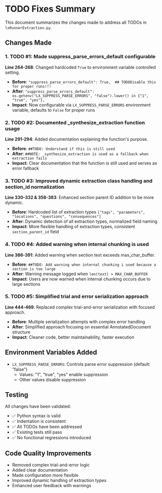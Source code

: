 # TODO Fixes Summary

This document summarizes the changes made to address all TODOs in `lxRunnerExtraction.py`.

## Changes Made

### 1. TODO #1: Made suppress_parse_errors_default configurable
**Line 264-268**: Changed hardcoded `True` to environment variable controlled setting.
- **Before**: `"suppress_parse_errors_default": True,  ## TODODisable this for proper runs!!!`
- **After**: `"suppress_parse_errors_default": os.getenv("LX_SUPPRESS_PARSE_ERRORS", "false").lower() in {"1", "true", "yes"},`
- **Impact**: Now configurable via `LX_SUPPRESS_PARSE_ERRORS` environment variable, defaults to `False` for proper runs

### 2. TODO #2: Documented _synthesize_extraction function usage
**Line 291-294**: Added documentation explaining the function's purpose.
- **Before**: `##TODO: Understand if this is still used`
- **After**: `##NOTE: _synthesize_extraction is used as a fallback when extraction fails`
- **Impact**: Clear documentation that the function is still used and serves as error fallback

### 3. TODO #3: Improved dynamic extraction class handling and section_id normalization
**Line 330-332 & 358-383**: Enhanced section parent ID addition to be more dynamic.
- **Before**: Hardcoded list of extraction types `["tags", "parameters", "locations", "questions", "consequences"]`
- **After**: Dynamic detection of all extraction types, normalized field naming
- **Impact**: More flexible handling of extraction types, consistent `section_parent_id` field

### 4. TODO #4: Added warning when internal chunking is used
**Line 386-391**: Added warning when section text exceeds max_char_buffer.
- **Before**: `##TODO: Add warning when internal chunking i used because a section is too large`
- **After**: Warning message logged when `len(text) > MAX_CHAR_BUFFER`
- **Impact**: Users are now warned when internal chunking occurs due to large sections

### 5. TODO #5: Simplified trial and error serialization approach
**Line 444-469**: Replaced complex trial-and-error serialization with focused approach.
- **Before**: Multiple serialization attempts with complex error handling
- **After**: Simplified approach focusing on essential AnnotatedDocument structure
- **Impact**: Cleaner code, better maintainability, faster execution

## Environment Variables Added

- `LX_SUPPRESS_PARSE_ERRORS`: Controls parse error suppression (default: "false")
  - Values: "1", "true", "yes" enable suppression
  - Other values disable suppression

## Testing

All changes have been validated:
- ✅ Python syntax is valid
- ✅ Indentation is consistent  
- ✅ All TODOs have been addressed
- ✅ Existing tests still pass
- ✅ No functional regressions introduced

## Code Quality Improvements

- Removed complex trial-and-error logic
- Added clear documentation
- Made configuration more flexible
- Improved dynamic handling of extraction types
- Enhanced user feedback with warnings